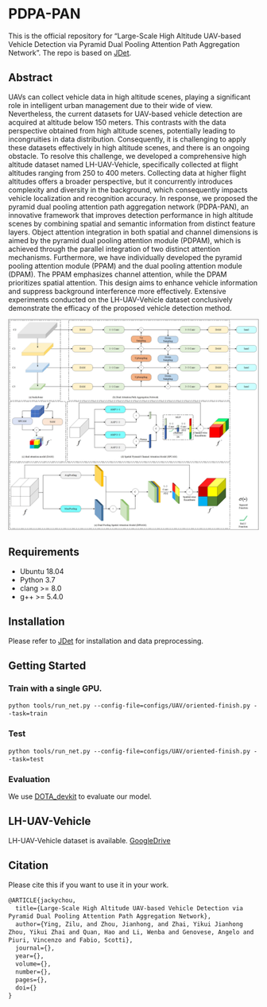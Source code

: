 # PDPA-PAN

This is the official repository for “Large-Scale High Altitude UAV-based Vehicle Detection via Pyramid Dual Pooling Attention Path Aggregation Network”. The repo is based on [JDet](https://github.com/Jittor/JDet).

## Abstract

UAVs can collect vehicle data in high altitude scenes, playing a significant role in intelligent urban management due to their wide of view. Nevertheless, the current datasets for UAV-based vehicle detection are acquired at altitude below 150 meters. This contrasts with the data perspective obtained from high altitude scenes, potentially leading to incongruities in data distribution. Consequently, it is challenging to apply these datasets effectively in high altitude scenes, and there is an ongoing obstacle. To resolve this challenge, we developed a comprehensive high altitude dataset named LH-UAV-Vehicle, specifically collected at flight altitudes ranging from 250 to 400 meters. Collecting data at higher flight altitudes offers a broader perspective, but it concurrently introduces complexity and diversity in the background, which consequently impacts vehicle localization and recognition accuracy. In response, we proposed the pyramid dual pooling attention path aggregation network (PDPA-PAN), an innovative framework that improves detection performance in high altitude scenes by combining spatial and semantic information from distinct feature layers. Object attention integration in both spatial and channel dimensions is aimed by the pyramid dual pooling attention module (PDPAM), which is achieved through the parallel integration of two distinct attention mechanisms. Furthermore, we have individually developed the pyramid pooling attention module (PPAM) and the dual pooling attention module (DPAM). The PPAM emphasizes channel attention, while the DPAM prioritizes spatial attention. This design aims to enhance vehicle information and suppress background interference more effectively. Extensive experiments conducted on the LH-UAV-Vehicle dataset conclusively demonstrate the efficacy of the proposed vehicle detection method.

![framework](./framework.jpg)

## Requirements
- Ubuntu 18.04
- Python 3.7
- clang >= 8.0
- g++ >= 5.4.0

## Installation

Please refer to [JDet](https://github.com/Jittor/JDet) for installation and data preprocessing.

## Getting Started

### Train with a single GPU. 
```shell
python tools/run_net.py --config-file=configs/UAV/oriented-finish.py --task=train
```

### Test
```shell
python tools/run_net.py --config-file=configs/UAV/oriented-finish.py --task=test
```

### Evaluation

We use [DOTA_devkit](https://github.com/CAPTAIN-WHU/DOTA_devkit) to evaluate our model.

## LH-UAV-Vehicle

LH-UAV-Vehicle dataset is available. [GoogleDrive](https://drive.google.com/file/d/1499SYQm1WklKdF1vGfVa6zQN-m_zId_N/view?usp=drive_link)


## Citation

Please cite this if you want to use it in your work.

```
@ARTICLE{jackychou,
  title={Large-Scale High Altitude UAV-based Vehicle Detection via Pyramid Dual Pooling Attention Path Aggregation Network}, 
  author={Ying, Zilu, and Zhou, Jianhong, and Zhai, Yikui Jianhong Zhou, Yikui Zhai and Quan, Hao and Li, Wenba and Genovese, Angelo and Piuri, Vincenzo and Fabio, Scotti},
  journal={}, 
  year={},
  volume={},
  number={},
  pages={},
  doi={}
}
```
